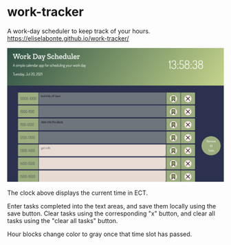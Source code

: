 # work-tracker
A work-day scheduler to keep track of your hours.
https://eliselabonte.github.io/work-tracker/

![Website Screenshot](./assets/Task-List-Screenshot.png)

The clock above displays the current time in ECT.

Enter tasks completed into the text areas, and save them locally using the save button.
Clear tasks using the corresponding "x" button, and clear all tasks using the "clear all tasks" button.

Hour blocks change color to gray once that time slot has passed.
